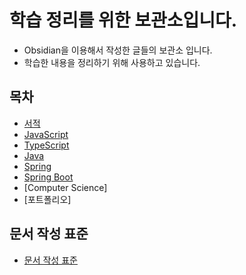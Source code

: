 # 학습 정리를 위한 보관소입니다.

- Obsidian을 이용해서 작성한 글들의 보관소 입니다.
- 학습한 내용을 정리하기 위해 사용하고 있습니다.

## 목차

- [서적](/서적/서적.md)
- [JavaScript](/JavaScript/JavaScript.md)
- [TypeScript](/TypeScript/TypeScript.md)
- [Java](/Java/Java.md)
- [Spring](/Spring/Spring.md)
- [Spring Boot](/Spring%20Boot/Spring%20Boot.md)
- [Computer Science]
- [포트폴리오]

## 문서 작성 표준

- [문서 작성 표준](/문서%20작성%20표준.md)
